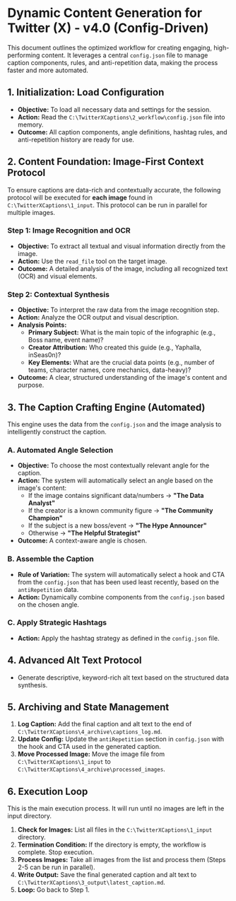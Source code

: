# Dynamic Content Generation for Twitter (X) - v4.0 (Config-Driven)

This document outlines the optimized workflow for creating engaging, high-performing content. It leverages a central `config.json` file to manage caption components, rules, and anti-repetition data, making the process faster and more automated.

## 1. Initialization: Load Configuration

*   **Objective:** To load all necessary data and settings for the session.
*   **Action:** Read the `C:\TwitterXCaptions\2_workflow\config.json` file into memory.
*   **Outcome:** All caption components, angle definitions, hashtag rules, and anti-repetition history are ready for use.

## 2. Content Foundation: Image-First Context Protocol

To ensure captions are data-rich and contextually accurate, the following protocol will be executed for **each image** found in `C:\TwitterXCaptions\1_input`. This protocol can be run in parallel for multiple images.

### **Step 1: Image Recognition and OCR**

*   **Objective:** To extract all textual and visual information directly from the image.
*   **Action:** Use the `read_file` tool on the target image.
*   **Outcome:** A detailed analysis of the image, including all recognized text (OCR) and visual elements.

### **Step 2: Contextual Synthesis**

*   **Objective:** To interpret the raw data from the image recognition step.
*   **Action:** Analyze the OCR output and visual description.
*   **Analysis Points:**
    *   **Primary Subject:** What is the main topic of the infographic (e.g., Boss name, event name)?
    *   **Creator Attribution:** Who created this guide (e.g., Yaphalla, inSeas0n)?
    *   **Key Elements:** What are the crucial data points (e.g., number of teams, character names, core mechanics, data-heavy)?
*   **Outcome:** A clear, structured understanding of the image's content and purpose.

## 3. The Caption Crafting Engine (Automated)

This engine uses the data from the `config.json` and the image analysis to intelligently construct the caption.

### A. Automated Angle Selection

*   **Objective:** To choose the most contextually relevant angle for the caption.
*   **Action:** The system will automatically select an angle based on the image's content:
    *   If the image contains significant data/numbers -> **"The Data Analyst"**
    *   If the creator is a known community figure -> **"The Community Champion"**
    *   If the subject is a new boss/event -> **"The Hype Announcer"**
    *   Otherwise -> **"The Helpful Strategist"**
*   **Outcome:** A context-aware angle is chosen.

### B. Assemble the Caption

*   **Rule of Variation:** The system will automatically select a hook and CTA from the `config.json` that has been used least recently, based on the `antiRepetition` data.
*   **Action:** Dynamically combine components from the `config.json` based on the chosen angle.

### C. Apply Strategic Hashtags

*   **Action:** Apply the hashtag strategy as defined in the `config.json` file.

## 4. Advanced Alt Text Protocol

*   Generate descriptive, keyword-rich alt text based on the structured data synthesis.

## 5. Archiving and State Management

1.  **Log Caption:** Add the final caption and alt text to the end of `C:\TwitterXCaptions\4_archive\captions_log.md`.
2.  **Update Config:** Update the `antiRepetition` section in `config.json` with the hook and CTA used in the generated caption.
3.  **Move Processed Image:** Move the image file from `C:\TwitterXCaptions\1_input` to `C:\TwitterXCaptions\4_archive\processed_images`.

## 6. Execution Loop

This is the main execution process. It will run until no images are left in the input directory.

1.  **Check for Images:** List all files in the `C:\TwitterXCaptions\1_input` directory.
2.  **Termination Condition:** If the directory is empty, the workflow is complete. Stop execution.
3.  **Process Images:** Take all images from the list and process them (Steps 2-5 can be run in parallel).
4.  **Write Output:** Save the final generated caption and alt text to `C:\TwitterXCaptions\3_output\latest_caption.md`.
5.  **Loop:** Go back to Step 1.